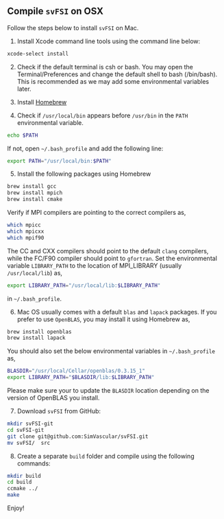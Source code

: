 ## Compile `svFSI` on OSX

Follow the steps below to install `svFSI` on Mac.

1. Install Xcode command line tools using the command line below:

```bash
xcode-select install
```

2. Check if the default terminal is csh or bash. You may open the Terminal/Preferences and change the default shell to bash (/bin/bash). This is recommended as we may add some environmental variables later.

3. Install [Homebrew](https://docs.brew.sh/Installation)

4. Check if `/usr/local/bin` appears before `/usr/bin` in the `PATH` environmental variable.

```bash
echo $PATH
```

If not, open `~/.bash_profile` and add the following line:

```bash
export PATH="/usr/local/bin:$PATH"
```

5. Install the following packages using Homebrew

```bash
brew install gcc
brew install mpich
brew install cmake
```

Verify if MPI compilers are pointing to the correct compilers as,

```bash
which mpicc
which mpicxx
which mpif90
```

The CC and CXX compilers should point to the default `clang` compilers, while the FC/F90 compiler should point to `gfortran`. Set the environmental variable `LIBRARY_PATH` to the location of MPI_LIBRARY (usually `/usr/local/lib`) as,

```bash
export LIBRARY_PATH="/usr/local/lib:$LIBRARY_PATH"
```

in `~/.bash_profile`.

6. Mac OS usually comes with a default `blas` and `lapack` packages. If you prefer to use `OpenBLAS`, you may install it using Homebrew as,

```bash
brew install openblas
brew install lapack
```

You should also set the below environmental variables in `~/.bash_profile` as,

```bash
BLASDIR="/usr/local/Cellar/openblas/0.3.15_1"
export LIBRARY_PATH="$BLASDIR/lib:$LIBRARY_PATH"
```

Please make sure your to update the `BLASDIR` location depending on the version of OpenBLAS you install.

7. Download `svFSI` from GitHub:

```bash
mkdir svFSI-git
cd svFSI-git
git clone git@github.com:SimVascular/svFSI.git
mv svFSI/  src
```

8. Create a separate `build` folder and compile using the following commands:

```bash
mkdir build
cd build
ccmake ../
make
```

Enjoy!

